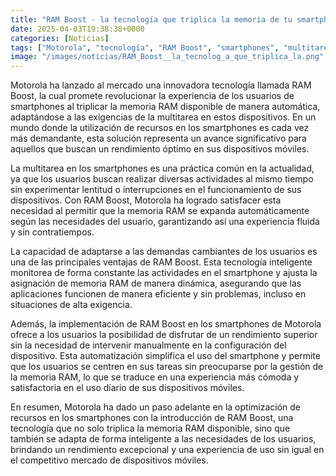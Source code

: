 ```yaml
---
title: "RAM Boost - la tecnología que triplica la memoria de tu smartphone sin que hagas nada"
date: 2025-04-03T19:38:38+0000
categories: [Noticias]
tags: ["Motorola", "tecnología", "RAM Boost", "smartphones", "multitarea", "rendimiento", "memoria RAM."]
image: "/images/noticias/RAM_Boost__la_tecnolog_a_que_triplica_la.png"
---
```


Motorola ha lanzado al mercado una innovadora tecnología llamada RAM Boost, la cual promete revolucionar la experiencia de los usuarios de smartphones al triplicar la memoria RAM disponible de manera automática, adaptándose a las exigencias de la multitarea en estos dispositivos. En un mundo donde la utilización de recursos en los smartphones es cada vez más demandante, esta solución representa un avance significativo para aquellos que buscan un rendimiento óptimo en sus dispositivos móviles.

La multitarea en los smartphones es una práctica común en la actualidad, ya que los usuarios buscan realizar diversas actividades al mismo tiempo sin experimentar lentitud o interrupciones en el funcionamiento de sus dispositivos. Con RAM Boost, Motorola ha logrado satisfacer esta necesidad al permitir que la memoria RAM se expanda automáticamente según las necesidades del usuario, garantizando así una experiencia fluida y sin contratiempos.

La capacidad de adaptarse a las demandas cambiantes de los usuarios es una de las principales ventajas de RAM Boost. Esta tecnología inteligente monitorea de forma constante las actividades en el smartphone y ajusta la asignación de memoria RAM de manera dinámica, asegurando que las aplicaciones funcionen de manera eficiente y sin problemas, incluso en situaciones de alta exigencia.

Además, la implementación de RAM Boost en los smartphones de Motorola ofrece a los usuarios la posibilidad de disfrutar de un rendimiento superior sin la necesidad de intervenir manualmente en la configuración del dispositivo. Esta automatización simplifica el uso del smartphone y permite que los usuarios se centren en sus tareas sin preocuparse por la gestión de la memoria RAM, lo que se traduce en una experiencia más cómoda y satisfactoria en el uso diario de sus dispositivos móviles.

En resumen, Motorola ha dado un paso adelante en la optimización de recursos en los smartphones con la introducción de RAM Boost, una tecnología que no solo triplica la memoria RAM disponible, sino que también se adapta de forma inteligente a las necesidades de los usuarios, brindando un rendimiento excepcional y una experiencia de uso sin igual en el competitivo mercado de dispositivos móviles.
